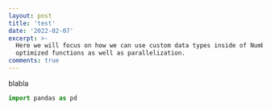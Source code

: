 ```yaml
---
layout: post
title: 'test'
date: '2022-02-07'
excerpt: >-
  Here we will focus on how we can use custom data types inside of Numba
  optimized functions as well as parallelization.
comments: true
---
```


blabla

```python
import pandas as pd
```


